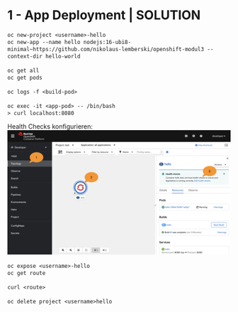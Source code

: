# 1 - App Deployment | SOLUTION

```shell
oc new-project <username>-hello  
oc new-app --name hello nodejs:16-ubi8-minimal~https://github.com/nikolaus-lemberski/openshift-modul3 --context-dir hello-world

oc get all  
oc get pods  

oc logs -f <build-pod>  

oc exec -it <app-pod> -- /bin/bash  
> curl localhost:8080
```

Health Checks konfigurieren:  
![OpenShift Web Console](healthchecks.png "OpenShift Web Console")


```shell
oc expose <username>-hello  
oc get route  

curl <route>  

oc delete project <username>hello
```